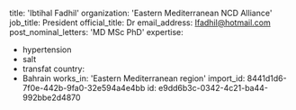 title: 'Ibtihal Fadhil'
organization: 'Eastern Mediterranean NCD Alliance'
job_title: President
official_title: Dr
email_address: Ifadhil@hotmail.com
post_nominal_letters: 'MD MSc PhD'
expertise:
  - hypertension
  - salt
  - transfat
country:
  - Bahrain
works_in: 'Eastern Mediterranean region'
import_id: 8441d1d6-7f0e-442b-9fa0-32e594a4e4bb
id: e9dd6b3c-0342-4c21-ba44-992bbe2d4870
